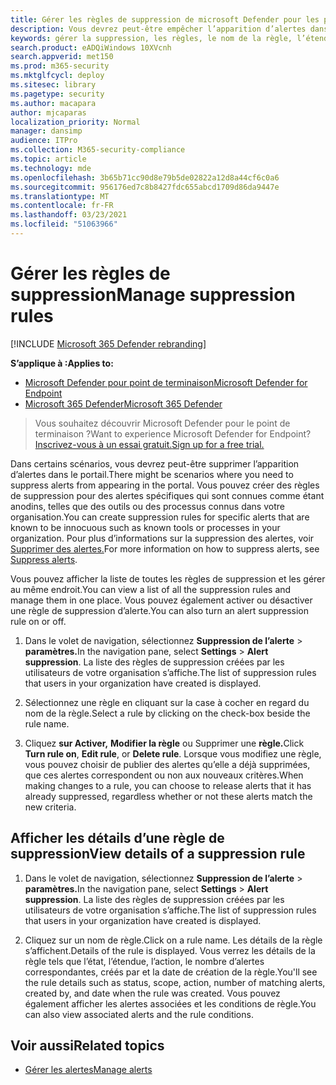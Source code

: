 ```yaml
---
title: Gérer les règles de suppression de microsoft Defender pour les points de terminaison
description: Vous devrez peut-être empêcher l’apparition d’alertes dans le portail à l’aide de règles de suppression. Découvrez comment gérer vos règles de suppression dans Microsoft Defender ATP.
keywords: gérer la suppression, les règles, le nom de la règle, l’étendue, l’action, les alertes, activer, désactiver
search.product: eADQiWindows 10XVcnh
search.appverid: met150
ms.prod: m365-security
ms.mktglfcycl: deploy
ms.sitesec: library
ms.pagetype: security
ms.author: macapara
author: mjcaparas
localization_priority: Normal
manager: dansimp
audience: ITPro
ms.collection: M365-security-compliance
ms.topic: article
ms.technology: mde
ms.openlocfilehash: 3b65b71cc90d8e79b5de02822a12d8a44cf6c0a6
ms.sourcegitcommit: 956176ed7c8b8427fdc655abcd1709d86da9447e
ms.translationtype: MT
ms.contentlocale: fr-FR
ms.lasthandoff: 03/23/2021
ms.locfileid: "51063966"
---
```

# <a name="manage-suppression-rules"></a><span data-ttu-id="ef233-105">Gérer les règles de suppression</span><span class="sxs-lookup"><span data-stu-id="ef233-105">Manage suppression rules</span></span>

[!INCLUDE [Microsoft 365 Defender rebranding](../../includes/microsoft-defender.md)]


<span data-ttu-id="ef233-106">**S’applique à :**</span><span class="sxs-lookup"><span data-stu-id="ef233-106">**Applies to:**</span></span>
- [<span data-ttu-id="ef233-107">Microsoft Defender pour point de terminaison</span><span class="sxs-lookup"><span data-stu-id="ef233-107">Microsoft Defender for Endpoint</span></span>](https://go.microsoft.com/fwlink/p/?linkid=2146631)
- [<span data-ttu-id="ef233-108">Microsoft 365 Defender</span><span class="sxs-lookup"><span data-stu-id="ef233-108">Microsoft 365 Defender</span></span>](https://go.microsoft.com/fwlink/?linkid=2118804)

> <span data-ttu-id="ef233-109">Vous souhaitez découvrir Microsoft Defender pour le point de terminaison ?</span><span class="sxs-lookup"><span data-stu-id="ef233-109">Want to experience Microsoft Defender for Endpoint?</span></span> [<span data-ttu-id="ef233-110">Inscrivez-vous à un essai gratuit.</span><span class="sxs-lookup"><span data-stu-id="ef233-110">Sign up for a free trial.</span></span>](https://www.microsoft.com/microsoft-365/windows/microsoft-defender-atp?ocid=docs-wdatp-exposedapis-abovefoldlink)


<span data-ttu-id="ef233-111">Dans certains scénarios, vous devrez peut-être supprimer l’apparition d’alertes dans le portail.</span><span class="sxs-lookup"><span data-stu-id="ef233-111">There might be scenarios where you need to suppress alerts from appearing in the portal.</span></span> <span data-ttu-id="ef233-112">Vous pouvez créer des règles de suppression pour des alertes spécifiques qui sont connues comme étant anodins, telles que des outils ou des processus connus dans votre organisation.</span><span class="sxs-lookup"><span data-stu-id="ef233-112">You can create suppression rules for specific alerts that are known to be innocuous such as known tools or processes in your organization.</span></span> <span data-ttu-id="ef233-113">Pour plus d’informations sur la suppression des alertes, voir [Supprimer des alertes.](manage-alerts.md)</span><span class="sxs-lookup"><span data-stu-id="ef233-113">For more information on how to suppress alerts, see [Suppress alerts](manage-alerts.md).</span></span>

<span data-ttu-id="ef233-114">Vous pouvez afficher la liste de toutes les règles de suppression et les gérer au même endroit.</span><span class="sxs-lookup"><span data-stu-id="ef233-114">You can view a list of all the suppression rules and manage them in one place.</span></span> <span data-ttu-id="ef233-115">Vous pouvez également activer ou désactiver une règle de suppression d’alerte.</span><span class="sxs-lookup"><span data-stu-id="ef233-115">You can also turn an alert suppression rule on or off.</span></span>


1. <span data-ttu-id="ef233-116">Dans le volet de navigation, sélectionnez **Suppression de l’alerte**  >  **paramètres.**</span><span class="sxs-lookup"><span data-stu-id="ef233-116">In the navigation pane, select **Settings** > **Alert suppression**.</span></span> <span data-ttu-id="ef233-117">La liste des règles de suppression créées par les utilisateurs de votre organisation s’affiche.</span><span class="sxs-lookup"><span data-stu-id="ef233-117">The list of suppression rules that users in your organization have created is displayed.</span></span>

2. <span data-ttu-id="ef233-118">Sélectionnez une règle en cliquant sur la case à cocher en regard du nom de la règle.</span><span class="sxs-lookup"><span data-stu-id="ef233-118">Select a rule by clicking on the check-box beside the rule name.</span></span>

3. <span data-ttu-id="ef233-119">Cliquez **sur Activer,** **Modifier la règle** ou Supprimer une **règle.**</span><span class="sxs-lookup"><span data-stu-id="ef233-119">Click **Turn rule on**, **Edit rule**, or  **Delete rule**.</span></span> <span data-ttu-id="ef233-120">Lorsque vous modifiez une règle, vous pouvez choisir de publier des alertes qu’elle a déjà supprimées, que ces alertes correspondent ou non aux nouveaux critères.</span><span class="sxs-lookup"><span data-stu-id="ef233-120">When making changes to a rule, you can choose to release alerts that it has already suppressed, regardless whether or not these alerts match the new criteria.</span></span> 


## <a name="view-details-of-a-suppression-rule"></a><span data-ttu-id="ef233-121">Afficher les détails d’une règle de suppression</span><span class="sxs-lookup"><span data-stu-id="ef233-121">View details of a suppression rule</span></span>

1. <span data-ttu-id="ef233-122">Dans le volet de navigation, sélectionnez **Suppression de l’alerte**  >  **paramètres.**</span><span class="sxs-lookup"><span data-stu-id="ef233-122">In the navigation pane, select **Settings** > **Alert suppression**.</span></span> <span data-ttu-id="ef233-123">La liste des règles de suppression créées par les utilisateurs de votre organisation s’affiche.</span><span class="sxs-lookup"><span data-stu-id="ef233-123">The list of suppression rules that users in your organization have created is displayed.</span></span>

2. <span data-ttu-id="ef233-124">Cliquez sur un nom de règle.</span><span class="sxs-lookup"><span data-stu-id="ef233-124">Click on a rule name.</span></span> <span data-ttu-id="ef233-125">Les détails de la règle s’affichent.</span><span class="sxs-lookup"><span data-stu-id="ef233-125">Details of the rule is displayed.</span></span> <span data-ttu-id="ef233-126">Vous verrez les détails de la règle tels que l’état, l’étendue, l’action, le nombre d’alertes correspondantes, créés par et la date de création de la règle.</span><span class="sxs-lookup"><span data-stu-id="ef233-126">You'll see the rule details such as  status, scope, action, number of matching alerts, created by, and date when the rule was created.</span></span> <span data-ttu-id="ef233-127">Vous pouvez également afficher les alertes associées et les conditions de règle.</span><span class="sxs-lookup"><span data-stu-id="ef233-127">You can also view associated alerts and the rule conditions.</span></span>

## <a name="related-topics"></a><span data-ttu-id="ef233-128">Voir aussi</span><span class="sxs-lookup"><span data-stu-id="ef233-128">Related topics</span></span>

- [<span data-ttu-id="ef233-129">Gérer les alertes</span><span class="sxs-lookup"><span data-stu-id="ef233-129">Manage alerts</span></span>](manage-alerts.md)
